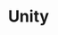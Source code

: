 ---
pid: ls112
title: Unity
location_transcription: Logan Square
coordinates: "[-75.171158365329, 39.957772632708]"
zipcode: '19137'
gen_neighborhood: River Wards
neighborhood: Bridesburg
outside_phl: 
age: '22'
age_range: 20-29
instagram: 
image_file_name: ls_112.jpg
proposal_transcription: A circle of monoliths with one larger one in the center. Meant
  to represent coming together and standing tall as a symbol of what the people Philadelphia
  have and can do when they come together.
topic: Unity,Unknown
topic_summary: 0, 0
type: Sculpture Statue,Obelisk
keywords_other: strength, unity
credit: James Rutterford
image_labels: 
twitter: 
facebook: 
permalink: "/monuments/ls112/"
layout: item-page
---